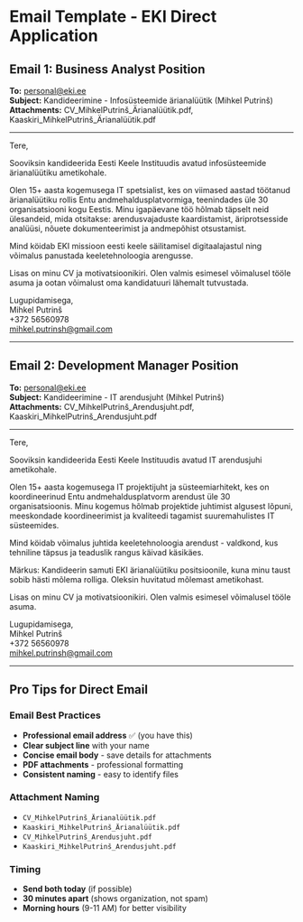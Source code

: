 # Email Template - EKI Direct Application

## Email 1: Business Analyst Position

**To:** <personal@eki.ee>  
**Subject:** Kandideerimine - Infosüsteemide ärianalüütik (Mihkel Putrinš)  
**Attachments:** CV_MihkelPutrinš_Ärianalüütik.pdf, Kaaskiri_MihkelPutrinš_Ärianalüütik.pdf

---

Tere,

Sooviksin kandideerida Eesti Keele Instituudis avatud infosüsteemide ärianalüütiku ametikohale.

Olen 15+ aasta kogemusega IT spetsialist, kes on viimased aastad töötanud ärianalüütiku rollis Entu andmehaldusplatvormiga, teenindades üle 30 organisatsiooni kogu Eestis. Minu igapäevane töö hõlmab täpselt neid ülesandeid, mida otsitakse: arendusvajaduste kaardistamist, äriprotsesside analüüsi, nõuete dokumenteerimist ja andmepõhist otsustamist.

Mind köidab EKI missioon eesti keele säilitamisel digitaalajastul ning võimalus panustada keeletehnoloogia arengusse.

Lisas on minu CV ja motivatsioonikiri. Olen valmis esimesel võimalusel tööle asuma ja ootan võimalust oma kandidatuuri lähemalt tutvustada.

Lugupidamisega,  
Mihkel Putrinš  
+372 56560978  
<mihkel.putrinsh@gmail.com>

---

## Email 2: Development Manager Position

**To:** <personal@eki.ee>  
**Subject:** Kandideerimine - IT arendusjuht (Mihkel Putrinš)  
**Attachments:** CV_MihkelPutrinš_Arendusjuht.pdf, Kaaskiri_MihkelPutrinš_Arendusjuht.pdf

---

Tere,

Sooviksin kandideerida Eesti Keele Instituudis avatud IT arendusjuhi ametikohale.

Olen 15+ aasta kogemusega IT projektijuht ja süsteemiarhitekt, kes on koordineerinud Entu andmehaldusplatvorm arendust üle 30 organisatsioonis. Minu kogemus hõlmab projektide juhtimist algusest lõpuni, meeskondade koordineerimist ja kvaliteedi tagamist suuremahulistes IT süsteemides.

Mind köidab võimalus juhtida keeletehnoloogia arendust - valdkond, kus tehniline täpsus ja teaduslik rangus käivad käsikäes.

Märkus: Kandideerin samuti EKI ärianalüütiku positsioonile, kuna minu taust sobib hästi mõlema rolliga. Oleksin huvitatud mõlemast ametikohast.

Lisas on minu CV ja motivatsioonikiri. Olen valmis esimesel võimalusel tööle asuma.

Lugupidamisega,  
Mihkel Putrinš  
+372 56560978  
<mihkel.putrinsh@gmail.com>

---

## Pro Tips for Direct Email

### Email Best Practices

- **Professional email address** ✅ (you have this)
- **Clear subject line** with your name
- **Concise email body** - save details for attachments  
- **PDF attachments** - professional formatting
- **Consistent naming** - easy to identify files

### Attachment Naming

- `CV_MihkelPutrinš_Ärianalüütik.pdf`
- `Kaaskiri_MihkelPutrinš_Ärianalüütik.pdf`
- `CV_MihkelPutrinš_Arendusjuht.pdf`
- `Kaaskiri_MihkelPutrinš_Arendusjuht.pdf`

### Timing

- **Send both today** (if possible)
- **30 minutes apart** (shows organization, not spam)
- **Morning hours** (9-11 AM) for better visibility
